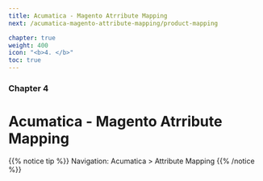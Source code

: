 ```yaml
---
title: Acumatica - Magento Atrribute Mapping
next: /acumatica-magento-attribute-mapping/product-mapping

chapter: true
weight: 400
icon: "<b>4. </b>"
toc: true
---
```


### Chapter 4

# Acumatica - Magento Atrribute Mapping

{{% notice tip %}}
Navigation: Acumatica > Attribute Mapping
{{% /notice %}}
